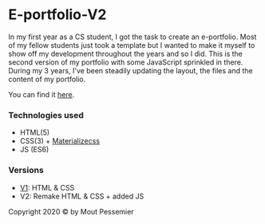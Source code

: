 # E-portfolio-V2

In my first year as a CS student, I got the task to create an e-portfolio. Most of my fellow students just took a template but I wanted to make it myself to show off my development throughout the years and so I did. This is the second version of my portfolio with some JavaScript sprinkled in there. During my 3 years, I've been steadily updating the layout, the files and the content of my portfolio.

You can find it [here](http://moutpessemier.be).

### Technologies used

- HTML(5)
- CSS(3) + [Materializecss](https://materializecss.com/)
- JS (ES6)

### Versions

- [V1](https://github.com/MoutPessemier/E-PortfolioV1): HTML & CSS
- V2: Remake HTML & CSS + added JS

Copyright 2020 &copy; by Mout Pessemier
